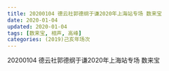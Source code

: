 ```yaml
---
title: 20200104 德云社郭德纲于谦2020年上海站专场 数来宝
date: 2020-01-04
updated: 2020-01-04
tags: [数来宝, 相声, 高峰]
categories: (2019)己亥年场次
---
```

20200104 德云社郭德纲于谦2020年上海站专场 数来宝